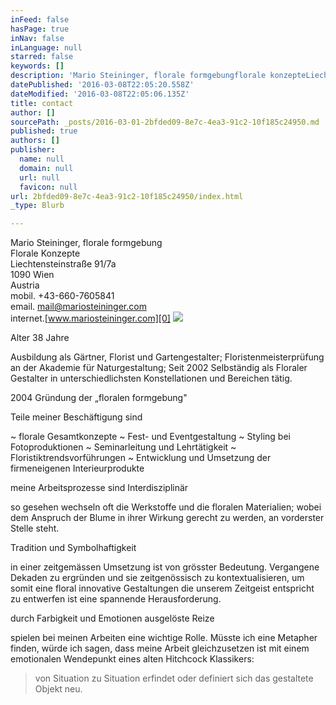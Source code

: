 ```yaml
---
inFeed: false
hasPage: true
inNav: false
inLanguage: null
starred: false
keywords: []
description: 'Mario Steininger, florale formgebungflorale konzepteLiechtensteinstraße 91/7a1090 WienAustriamobil. +43-660-7605841email. mail@mariosteininger.cominternet.www.mariosteininger.com'
datePublished: '2016-03-08T22:05:20.558Z'
dateModified: '2016-03-08T22:05:06.135Z'
title: contact
author: []
sourcePath: _posts/2016-03-01-2bfded09-8e7c-4ea3-91c2-10f185c24950.md
published: true
authors: []
publisher:
  name: null
  domain: null
  url: null
  favicon: null
url: 2bfded09-8e7c-4ea3-91c2-10f185c24950/index.html
_type: Blurb

---
```

Mario Steininger, florale formgebung  
Florale Konzepte  
Liechtensteinstraße 91/7a  
1090 Wien  
Austria  
mobil. +43-660-7605841  
email. mail@mariosteininger.com  
internet.[www.mariosteininger.com][0]
![](https://the-grid-user-content.s3-us-west-2.amazonaws.com/6365dfeb-7065-4357-a2a5-68e36b57e644.jpg)

Alter 38 Jahre

Ausbildung als Gärtner, Florist und Gartengestalter; Floristenmeisterprüfung an der Akademie für Naturgestaltung; Seit 2002 Selbständig als Floraler Gestalter in unterschiedlichsten Konstellationen und Bereichen tätig. 

2004 Gründung der „floralen formgebung"

Teile meiner Beschäftigung sind

~ florale Gesamtkonzepte  ~ Fest- und Eventgestaltung  ~ Styling bei Fotoproduktionen  ~  Seminarleitung und Lehrtätigkeit ~ Floristiktrendsvorführungen  ~ Entwicklung und Umsetzung der firmeneigenen Interieurprodukte

meine Arbeitsprozesse sind Interdisziplinär

so gesehen wechseln oft die Werkstoffe und die floralen Materialien; wobei dem Anspruch der Blume in ihrer Wirkung gerecht zu werden, an vorderster Stelle steht. 

Tradition und Symbolhaftigkeit

in einer zeitgemässen Umsetzung ist von grösster Bedeutung. Vergangene Dekaden zu ergründen und sie zeitgenössisch zu kontextualisieren, um somit eine floral innovative Gestaltungen die unserem Zeitgeist entspricht zu entwerfen ist eine spannende Herausforderung. 

durch Farbigkeit und Emotionen ausgelöste Reize

spielen bei meinen Arbeiten eine wichtige Rolle. Müsste ich eine Metapher finden, würde ich sagen, dass meine Arbeit gleichzusetzen ist mit einem emotionalen Wendepunkt eines alten Hitchcock Klassikers: 
> 
> von Situation zu Situation erfindet oder definiert sich das gestaltete Objekt neu.



[0]: http://www.mariosteininger.com/